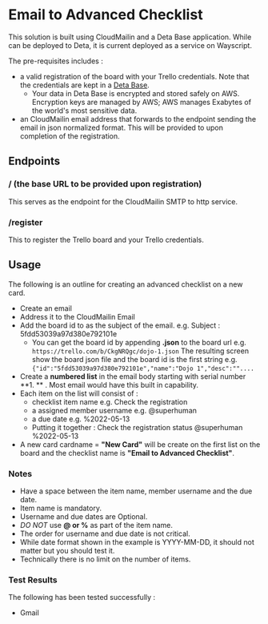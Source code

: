 # Email to Advanced Checklist

This solution is built using CloudMailin and a Deta Base application. While can be deployed to Deta, it is current deployed as a service on Wayscript.

The pre-requisites includes :
- a valid registration of the board with your Trello credentials. Note that the credentials are kept in a [Deta Base](https://docs.deta.sh/docs/base/about/).
  - Your data in Deta Base is encrypted and stored safely on AWS. Encryption keys are managed by AWS; AWS manages Exabytes of the world's most sensitive data.
- an CloudMailin email address that forwards to the endpoint sending the email in json normalized format. This will be provided to upon completion of the registration.

## Endpoints

### / (the base URL to be provided upon registration)

This serves as the endpoint for the CloudMailin SMTP to http service.

### /register

This to register the Trello board and your Trello credentials.

## Usage

The following is an outline for creating an advanced checklist on a new card.

- Create an email
- Address it to the CloudMailin Email
- Add the board id to as the subject of the email. e.g. Subject : 5fdd53039a97d380e792101e
  - You can get the board id by appending **.json** to the board url e.g. `https://trello.com/b/CkgNRQgc/dojo-1.json` The resulting screen show the board json file and the board id is the first string e.g. `{"id":"5fdd53039a97d380e792101e","name":"Dojo 1","desc":""....`
- Create a **numbered list** in the email body starting with serial number **1. ** . Most email would have this built in capability.
- Each item on the list will consist of :
  - checklist item name e.g. Check the registration
  - a assigned member username e.g. @superhuman
  - a due date e.g. %2022-05-13
  - Putting it together : Check the registration status @superhuman %2022-05-13
- A new card cardname = **"New Card"** will be create on the first list on the board and the checklist name is **"Email to Advanced Checklist"**.

### Notes
- Have a space between the item name, member username and the due date.
- Item name is mandatory.
- Username and due dates are Optional.
- *DO NOT* use **@ or %** as part of the item name.
- The order for username and due date is not critical.
- While date format shown in the example is YYYY-MM-DD, it should not matter but you should test it.
- Technically there is no limit on the number of items.

### Test Results
The following has been tested successfully :
- Gmail
